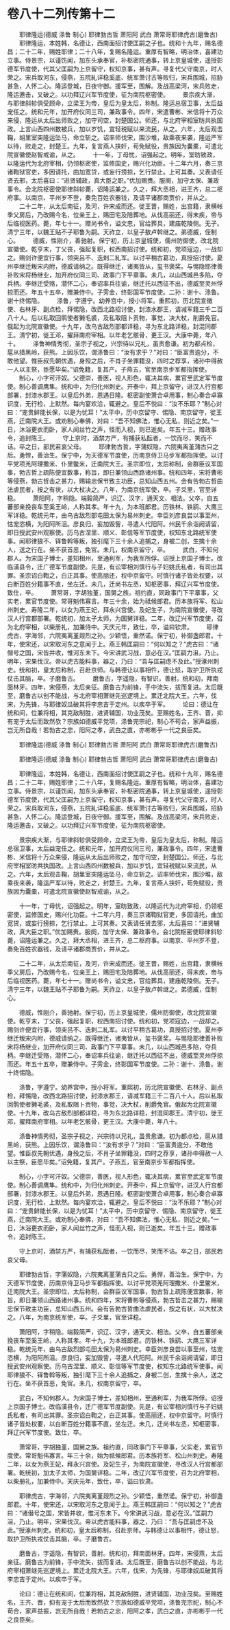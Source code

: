 # 卷八十二列传第十二

　　耶律隆运(德威 涤鲁 制心) 耶律勃古哲 萧阳阿 武白 萧常哥耶律虎古(磨鲁古) 　　耶律隆运，本姓韩，名德让，西南面招讨使匡嗣之子也。统和十九年，赐名德昌；二十二年，赐姓耶律；二十八年，复赐名隆运。重厚有智略，明治体，喜建功立事。侍景宗，以谨饬闻，加东头承奉官，补枢密院通事，转上京皇城使，遥授彰德军节度使，代其父匡嗣为上京留守，权知京事，甚有声。寻复代父守南京，时人荣之。宋兵取河东，侵燕，五院糺详稳奚底、统军萧讨古等败归，宋兵围城，招胁甚急，人怀二心。隆运登城，日夜守御。援军至，围解。及战高梁河，宋兵败走，隆运邀击，又破之。以功拜辽兴军节度使，征为南院枢密使。 　　景宗疾大渐，与耶律斜轸俱受顾命，立梁王为帝，皇后为皇太后，称制。隆运总宿卫事，太后益宠任之。统和元年，加开府仪同三司，兼政事令。四年，宋遣曹彬、米信将十万众来侵，隆运从太后出师败之，加守司空，封楚国公。师还，与北府宰相室昉共执国政。上言山西四州数被兵，加以岁饥，宜轻税赋以来流民，从之。六年，太后观击鞠，胡里室突隆运坠马，命立斩之。诏率师伐宋，围沙堆，敌乘夜来袭，隆运严军以待，败走之，封楚王。九年，复言燕人挟奸，苟免赋役，贵族因为囊橐，可遣北院宣徽使赵智戒谕，从之。 　　十一年，丁母忧，诏强起之。明年，室昉致政，以隆运代为北府宰相，仍领枢密使，监修国史，赐兴化功臣。十二年六月，奏三京诸鞫狱官吏，多因请托，曲加宽贷，或妄行搒掠，乞行禁止。上可其奏。又表请任贤去邪，太后喜曰：“进贤辅政，真大臣之职。”优加赐赉。服阕，加守太保、兼政事令。会北院枢密使耶律斜轸薨，诏隆运兼之。久之，拜大丞相，进王齐，总二枢府事。以南京、平州岁不登，奏免百姓农器钱，及请平诸郡商贾价，并从之。 　　二十二年，从太后南征，及河，许宋成而还。徙王晋，赐姓，出宫籍，隶横帐季父房后，乃改赐今名，位亲王上，赐田宅及陪葬地。从伐高丽还，得末疾，帝与后临视医药。薨，年七十一。赠尚书令，谥文忠，官给葬具，建庙乾陵侧。无子。清宁三年，以魏王贴不子耶鲁为嗣。天祚立，以皇子敖卢斡继之。弟德威，侄制心。 　　德威，性刚介，善驰射。保宁初，历上京皇城使，儒州防御使，改北院宣徽使。乾亨末，丁父丧，强起复职，权西南招讨使。统和初，党项寇边，一战却之。赐剑许便宜行事，领突吕不、迭剌二糺军。以讨平稍古葛功，真授招讨使。夏州李继迁叛宋内附，德威请纳之。既得继迁，诸夷皆从，玺书褒奖。与惕隐耶律善补败宋将杨继业，加开府仪同三司、政事门下平章事。未几，以山西城邑多陷，夺兵柄。李继迁受赂，潜怀二心，奉诏率兵往谕，继迁托以西征不出，德威至灵州俘掠而还。年五十五卒，赠兼侍中。子雱金，终彰国军节度使。二孙：谢十、涤鲁。谢十终惕隐。 　　涤鲁，字遵宁。幼养宫中，授小将军。重熙初，历北院宣徽使、右林牙、副点检，拜惕隐，改西北路招讨使，封漆水郡王，请减军籍三千二百八十人。后以私取回鹘使者獭毛裘，及私取阻卜贡物，事觉，决大杖，削爵免官。俄起为北院宣徽使。十九年，改乌古敌烈部都详稳，寻为东北路详稳，封混同郡王。清宁初，徙王邓，擢拜南府宰相。以年老乞骸骨，更王汉。大康中薨，年八十。 　　涤鲁神情秀彻，圣宗子视之，兴宗待以兄礼，虽贵愈谦。初为都点检，扈从猎黑岭，获熊。上因乐饮，谓涤鲁曰：“汝有求乎？”对曰：“臣富贵逾分，不敢他望。惟臣叔先朝优遇，身殁之后，不肖子坐罪籍没，四时之荐享，诸孙中得赦一人以主祭，臣愿毕矣。”诏免籍，复其产。子燕五，官至南京步军都指挥使。 　　制心，小字可汗奴。父德崇，善医，视人形色，辄决其病，累官至武定军节度使。制心善调鹰隼。统和中，为归化州刺史。开泰中，拜上京留守，进汉人行宫都部署，封漆水郡王。以皇后外弟，恩遇日隆。枢密副使萧合卓用事，制心奏合卓寡识度，无行检，上默然。每内宴欢洽，辄避之。皇后不悦曰：“汝不乐耶？”制心对曰：“宠贵鲜能长保，以是为忧耳！”太平中，历中京留守、惕隐、南京留守，徙王燕，迁南院大王。或劝制心奉佛，对曰：“吾不知佛法，惟心无私，则近之矣。”一日，沐浴更衣而卧，家人闻丝竹之声，怪而入视，则已逝矣。年五十三。赠政事令，追封陈王。 　　守上京时，酒禁方严，有捕获私酝者，一饮而尽，笑而不诘。卒之日，部民若哀父母。 　　耶律勃古哲，字蒲奴隐，六院夷离堇蒲古只之后。勇悍，善治生。保宁中，为天德军节度使，历南京侍卫马步军都指挥使。以讨平党项羌阿理撒米、仆里鳖米，迁南院大王。圣宗即位，太后称制，会群臣议军国事，勃古哲上疏陈便宜数事，称旨，即日兼领山西路诸州事。统和四年，宋将曹彬等侵燕，勃古哲击之甚力，赐输忠保节致主功臣，总知山西五州。会有告勃古哲曲法虐民者，按之有状，以大杖决之。八年，为南京统军使，卒。子爻里，官至详稳。 　　萧阳阿，字稍隐。端毅简严，识辽、汉字，通天文、相法。父卒，自五蕃部亲挽丧车至奚王岭，人称其孝。年十九，为本班郎君。历铁林、铁鹞、大鹰三军详稳。乾统元年，由乌古敌烈部屯田太保为易州刺史。幸臣刘彦良尝以事至州，怙宠恣横，为阳阿所沮。彦良归，妄加毁訾，寻遣人代阳阿。州民千余诣阙请留，即日授武安州观察使。历乌古涅里、顺义、彰信等军节度使，权知东北路统军使事。闻耶律狼不、铎鲁斡等叛，独引麾下三十余人追捕之，身被二创，生擒十余人，送之行在。坐不获首恶，免官。未几，权南京留守，卒。 　　武白，不知何郡人。为宋国子博士，差知相州，至通利军，为我军所俘。诏授上京国子博士。改临潢县令，迁广德军节度副使。先是，有讼宰相刘慎行与子妇姚氏私者，有司出其罪。圣宗诏白鞫之，白正其事。使高丽还，权中京留守。时慎行诸子皆处权要，以白断百姓分籍事不直，坐左迁。未几，迁尚书左丞，知枢密事，拜辽兴军节度使。致仕，卒。 　　萧常哥，字胡独堇，国舅之族。祖约直，同政事门下平章事，父实老，累官节度使。常哥魁伟寡言。年三十余，始为祗候郎君。历本族将军、松山州刺史。寿隆二年，以女为燕王妃，拜永兴宫使。及妃生子，为南院宣徽使，寻改汉人行宫都部署。乾统初，加太子太师，为国舅详稳。二年，改辽兴军节度使，召为北府宰相，以柴册礼，加兼侍中。天庆元年，致仕，卒，谥曰钦肃。 　　耶律虎古，字海邻，六院夷离堇觌烈之孙。少颖悟，重然诺。保宁初，补御盏郎君。十年，使宋还，以宋取河东之意闻于上。燕王韩匡嗣曰：“何以知之？”虎古曰：“诸僣号之国，宋皆并收，惟河东未下。今宋讲武习战，意必在汉。”匡嗣力沮，乃止。明年，宋果伐汉。帝以虎古能料事，器之，乃曰：“吾与匡嗣虑不及此。”授涿州刺史。统和初，皇太后称制，召赴京师。与韩德让以事相忤，德让怒，取护卫所执戎仗击其脑，卒。子磨鲁古。 　　磨鲁古，字遥隐，有智识，善射。统和初，拜南面林牙。四年，宋侵燕，太后亲征。磨鲁古为前锋，手中流矢，拔而复进。太后既至，磨鲁古以创不能战，与北府宰相萧继先巡逻境上。累迁北院大王。六年，伐宋，为先锋，与耶律奴瓜破其将李忠吉于定州。以疾卒于军。 　　论曰：德让在统和间，位兼将相，其克敌制胜，进贤辅国，功业茂矣。至赐姓名，王齐、晋，抑有宠于太后而致然欤？宗族如德威平党项，涤鲁完宗祀，制心不苟合，家声益振，岂无所自哉！若勃古之忠，阳阿之孝，武白之直，亦彬彬乎一代之良臣矣。

　　耶律隆运(德威 涤鲁 制心) 耶律勃古哲 萧阳阿 武白 萧常哥耶律虎古(磨鲁古)

　　耶律隆运(德威 涤鲁 制心) 耶律勃古哲 萧阳阿 武白 萧常哥耶律虎古(磨鲁古)

　　耶律隆运，本姓韩，名德让，西南面招讨使匡嗣之子也。统和十九年，赐名德昌；二十二年，赐姓耶律；二十八年，复赐名隆运。重厚有智略，明治体，喜建功立事。侍景宗，以谨饬闻，加东头承奉官，补枢密院通事，转上京皇城使，遥授彰德军节度使，代其父匡嗣为上京留守，权知京事，甚有声。寻复代父守南京，时人荣之。宋兵取河东，侵燕，五院糺详稳奚底、统军萧讨古等败归，宋兵围城，招胁甚急，人怀二心。隆运登城，日夜守御。援军至，围解。及战高梁河，宋兵败走，隆运邀击，又破之。以功拜辽兴军节度使，征为南院枢密使。

　　景宗疾大渐，与耶律斜轸俱受顾命，立梁王为帝，皇后为皇太后，称制。隆运总宿卫事，太后益宠任之。统和元年，加开府仪同三司，兼政事令。四年，宋遣曹彬、米信将十万众来侵，隆运从太后出师败之，加守司空，封楚国公。师还，与北府宰相室昉共执国政。上言山西四州数被兵，加以岁饥，宜轻税赋以来流民，从之。六年，太后观击鞠，胡里室突隆运坠马，命立斩之。诏率师伐宋，围沙堆，敌乘夜来袭，隆运严军以待，败走之，封楚王。九年，复言燕人挟奸，苟免赋役，贵族因为囊橐，可遣北院宣徽使赵智戒谕，从之。

　　十一年，丁母忧，诏强起之。明年，室昉致政，以隆运代为北府宰相，仍领枢密使，监修国史，赐兴化功臣。十二年六月，奏三京诸鞫狱官吏，多因请托，曲加宽贷，或妄行搒掠，乞行禁止。上可其奏。又表请任贤去邪，太后喜曰：“进贤辅政，真大臣之职。”优加赐赉。服阕，加守太保、兼政事令。会北院枢密使耶律斜轸薨，诏隆运兼之。久之，拜大丞相，进王齐，总二枢府事。以南京、平州岁不登，奏免百姓农器钱，及请平诸郡商贾价，并从之。

　　二十二年，从太后南征，及河，许宋成而还。徙王晋，赐姓，出宫籍，隶横帐季父房后，乃改赐今名，位亲王上，赐田宅及陪葬地。从伐高丽还，得末疾，帝与后临视医药。薨，年七十一。赠尚书令，谥文忠，官给葬具，建庙乾陵侧。无子。清宁三年，以魏王贴不子耶鲁为嗣。天祚立，以皇子敖卢斡继之。弟德威，侄制心。

　　德威，性刚介，善驰射。保宁初，历上京皇城使，儒州防御使，改北院宣徽使。乾亨末，丁父丧，强起复职，权西南招讨使。统和初，党项寇边，一战却之。赐剑许便宜行事，领突吕不、迭剌二糺军。以讨平稍古葛功，真授招讨使。夏州李继迁叛宋内附，德威请纳之。既得继迁，诸夷皆从，玺书褒奖。与惕隐耶律善补败宋将杨继业，加开府仪同三司、政事门下平章事。未几，以山西城邑多陷，夺兵柄。李继迁受赂，潜怀二心，奉诏率兵往谕，继迁托以西征不出，德威至灵州俘掠而还。年五十五卒，赠兼侍中。子雱金，终彰国军节度使。二孙：谢十、涤鲁。谢十终惕隐。

　　涤鲁，字遵宁。幼养宫中，授小将军。重熙初，历北院宣徽使、右林牙、副点检，拜惕隐，改西北路招讨使，封漆水郡王，请减军籍三千二百八十人。后以私取回鹘使者獭毛裘，及私取阻卜贡物，事觉，决大杖，削爵免官。俄起为北院宣徽使。十九年，改乌古敌烈部都详稳，寻为东北路详稳，封混同郡王。清宁初，徙王邓，擢拜南府宰相。以年老乞骸骨，更王汉。大康中薨，年八十。

　　涤鲁神情秀彻，圣宗子视之，兴宗待以兄礼，虽贵愈谦。初为都点检，扈从猎黑岭，获熊。上因乐饮，谓涤鲁曰：“汝有求乎？”对曰：“臣富贵逾分，不敢他望。惟臣叔先朝优遇，身殁之后，不肖子坐罪籍没，四时之荐享，诸孙中得赦一人以主祭，臣愿毕矣。”诏免籍，复其产。子燕五，官至南京步军都指挥使。

　　制心，小字可汗奴。父德崇，善医，视人形色，辄决其病，累官至武定军节度使。制心善调鹰隼。统和中，为归化州刺史。开泰中，拜上京留守，进汉人行宫都部署，封漆水郡王。以皇后外弟，恩遇日隆。枢密副使萧合卓用事，制心奏合卓寡识度，无行检，上默然。每内宴欢洽，辄避之。皇后不悦曰：“汝不乐耶？”制心对曰：“宠贵鲜能长保，以是为忧耳！”太平中，历中京留守、惕隐、南京留守，徙王燕，迁南院大王。或劝制心奉佛，对曰：“吾不知佛法，惟心无私，则近之矣。”一日，沐浴更衣而卧，家人闻丝竹之声，怪而入视，则已逝矣。年五十三。赠政事令，追封陈王。

　　守上京时，酒禁方严，有捕获私酝者，一饮而尽，笑而不诘。卒之日，部民若哀父母。

　　耶律勃古哲，字蒲奴隐，六院夷离堇蒲古只之后。勇悍，善治生。保宁中，为天德军节度使，历南京侍卫马步军都指挥使。以讨平党项羌阿理撒米、仆里鳖米，迁南院大王。圣宗即位，太后称制，会群臣议军国事，勃古哲上疏陈便宜数事，称旨，即日兼领山西路诸州事。统和四年，宋将曹彬等侵燕，勃古哲击之甚力，赐输忠保节致主功臣，总知山西五州。会有告勃古哲曲法虐民者，按之有状，以大杖决之。八年，为南京统军使，卒。子爻里，官至详稳。

　　萧阳阿，字稍隐。端毅简严，识辽、汉字，通天文、相法。父卒，自五蕃部亲挽丧车至奚王岭，人称其孝。年十九，为本班郎君。历铁林、铁鹞、大鹰三军详稳。乾统元年，由乌古敌烈部屯田太保为易州刺史。幸臣刘彦良尝以事至州，怙宠恣横，为阳阿所沮。彦良归，妄加毁訾，寻遣人代阳阿。州民千余诣阙请留，即日授武安州观察使。历乌古涅里、顺义、彰信等军节度使，权知东北路统军使事。闻耶律狼不、铎鲁斡等叛，独引麾下三十余人追捕之，身被二创，生擒十余人，送之行在。坐不获首恶，免官。未几，权南京留守，卒。

　　武白，不知何郡人。为宋国子博士，差知相州，至通利军，为我军所俘。诏授上京国子博士。改临潢县令，迁广德军节度副使。先是，有讼宰相刘慎行与子妇姚氏私者，有司出其罪。圣宗诏白鞫之，白正其事。使高丽还，权中京留守。时慎行诸子皆处权要，以白断百姓分籍事不直，坐左迁。未几，迁尚书左丞，知枢密事，拜辽兴军节度使。致仕，卒。

　　萧常哥，字胡独堇，国舅之族。祖约直，同政事门下平章事，父实老，累官节度使。常哥魁伟寡言。年三十余，始为祗候郎君。历本族将军、松山州刺史。寿隆二年，以女为燕王妃，拜永兴宫使。及妃生子，为南院宣徽使，寻改汉人行宫都部署。乾统初，加太子太师，为国舅详稳。二年，改辽兴军节度使，召为北府宰相，以柴册礼，加兼侍中。天庆元年，致仕，卒，谥曰钦肃。

　　耶律虎古，字海邻，六院夷离堇觌烈之孙。少颖悟，重然诺。保宁初，补御盏郎君。十年，使宋还，以宋取河东之意闻于上。燕王韩匡嗣曰：“何以知之？”虎古曰：“诸僣号之国，宋皆并收，惟河东未下。今宋讲武习战，意必在汉。”匡嗣力沮，乃止。明年，宋果伐汉。帝以虎古能料事，器之，乃曰：“吾与匡嗣虑不及此。”授涿州刺史。统和初，皇太后称制，召赴京师。与韩德让以事相忤，德让怒，取护卫所执戎仗击其脑，卒。子磨鲁古。

　　磨鲁古，字遥隐，有智识，善射。统和初，拜南面林牙。四年，宋侵燕，太后亲征。磨鲁古为前锋，手中流矢，拔而复进。太后既至，磨鲁古以创不能战，与北府宰相萧继先巡逻境上。累迁北院大王。六年，伐宋，为先锋，与耶律奴瓜破其将李忠吉于定州。以疾卒于军。

　　论曰：德让在统和间，位兼将相，其克敌制胜，进贤辅国，功业茂矣。至赐姓名，王齐、晋，抑有宠于太后而致然欤？宗族如德威平党项，涤鲁完宗祀，制心不苟合，家声益振，岂无所自哉！若勃古之忠，阳阿之孝，武白之直，亦彬彬乎一代之良臣矣。